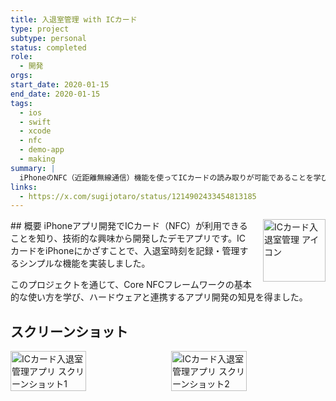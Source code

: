 ```yaml
---
title: 入退室管理 with ICカード
type: project
subtype: personal
status: completed
role:
  - 開発
orgs: 
start_date: 2020-01-15
end_date: 2020-01-15
tags:
  - ios
  - swift
  - xcode
  - nfc
  - demo-app
  - making
summary: |
  iPhoneのNFC（近距離無線通信）機能を使ってICカードの読み取りが可能であることを学び、その技術検証のために作成した入退室管理のデモアプリ。
links:
  - https://x.com/sugijotaro/status/1214902433454813185
---
```


<img src="linked_assets/20_Projects/personal/ic_card_entry_management/ic_card_entry_icon.jpg" alt="ICカード入退室管理 アイコン" style="float: right; width: 100px; margin-left: 16px;">
## 概要
iPhoneアプリ開発でICカード（NFC）が利用できることを知り、技術的な興味から開発したデモアプリです。ICカードをiPhoneにかざすことで、入退室時刻を記録・管理するシンプルな機能を実装しました。

このプロジェクトを通じて、Core NFCフレームワークの基本的な使い方を学び、ハードウェアと連携するアプリ開発の知見を得ました。

## スクリーンショット
<div style="display: flex; gap: 10px;">
    <img src="linked_assets/20_Projects/personal/ic_card_entry_management/ic_card_entry_ss_1.jpg" alt="ICカード入退室管理アプリ スクリーンショット1" width="49%">
    <img src="linked_assets/20_Projects/personal/ic_card_entry_management/ic_card_entry_ss_2.jpg" alt="ICカード入退室管理アプリ スクリーンショット2" width="49%">
</div>

